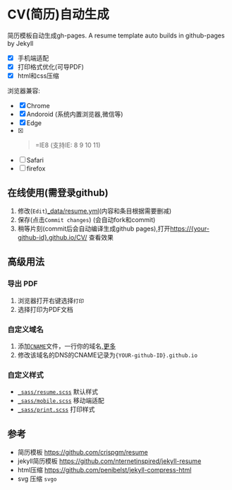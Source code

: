 # CV(简历)自动生成
简历模板自动生成gh-pages. A resume template auto builds in github-pages by Jekyll

* [x] 手机端适配
* [x] 打印格式优化(可导PDF)
* [x] html和css压缩

浏览器兼容:

* [x] Chrome
* [x] Andoroid (系统内置浏览器,微信等)
* [x] Edge
* [x] >=IE8 (支持IE: 8 9 10 11)
* [ ] Safari
* [ ] firefox

## 在线使用(需登录github)

1. 修改(`Edit`)[_data/resume.yml](https://github.com/NewFuture/CV/edit/gh-pages/_data/resume.yml)(内容和条目根据需要删减)
2. 保存(点击`Commit changes`) (会自动fork和commit)
3. 稍等片刻(commit后会自动编译生成github pages),打开[https://{your-github-id}.github.io/CV/](https://newfuture.github.io/CV/) 查看效果

## 高级用法

### 导出 PDF
1. 浏览器打开右键选择`打印`
2. 选择打印为PDF文档

### 自定义域名

1. 添加[`CNAME`](./CNAME)文件，一行你的域名,[更多](https://help.github.com/articles/adding-or-removing-a-custom-domain-for-your-github-pages-site/)
2. 修改该域名的DNS的CNAME记录为`{YOUR-github-ID}.github.io`

### 自定义样式
* [`_sass/resume.scss`](_sass/resume.scss) 默认样式
* [`_sass/mobile.scss`](_sass/mobile.scss) 移动端适配
* [`_sass/print.scss`](_sass/print.scss) 打印样式

## 参考

* 简历模板 https://github.com/crispgm/resume
* jekyll简历模板 https://github.com/nternetinspired/jekyll-resume
* html压缩 https://github.com/penibelst/jekyll-compress-html
* svg 压缩 `svgo`